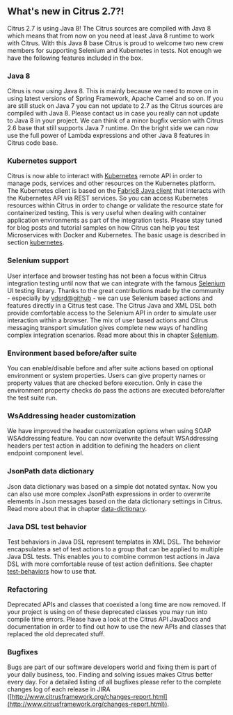 ## What's new in Citrus 2.7?!

Citrus 2.7 is using Java 8! The Citrus sources are compiled with Java 8 which means that from now on you need at least Java 8 runtime to work with Citrus. With this Java 8 base Citrus
is proud to welcome two new crew members for supporting Selenium and Kubernetes in tests. Not enough we have the following features included in the box.

### Java 8

Citrus is now using Java 8. This is mainly because we need to move on in using latest versions of Spring Framework, Apache Camel and so on. If you are still stuck on Java 7 you can not
update to 2.7 as the Citrus sources are compiled with Java 8. Please contact us in case you really can not update to Java 8 in your project. We can think of a minor bugfix version with Citrus 2.6 base
that still supports Java 7 runtime. On the bright side we can now use the full power of Lambda expressions and other Java 8 features in Citrus code base.  

### Kubernetes support

Citrus is now able to interact with [Kubernetes](http://kubernetes.io/) remote API in order to manage pods, services and other resources on the Kubernetes platform. The Kubernetes client is based
on the [Fabric8 Java client](https://github.com/fabric8io/kubernetes-client) that interacts with the Kubernetes API via REST services. So you can access Kubernetes resources within Citrus in order to change or validate the resource state for containerized testing.
This is very useful when dealing with container application environments as part of the integration tests. Please stay tuned for blog posts and tutorial samples on how Citrus can help you test
Microservices with Docker and Kubernetes. The basic usage is described in section [kubernetes](kubernetes.md).  

### Selenium support

User interface and browser testing has not been a focus within Citrus integration testing until now that we can integrate with the famous [Selenium](http://www.seleniumhq.org/) UI testing library. Thanks to the great contributions
made by the community - especially by [vdsrd@github](https://github.com/vdsrd) - we can use Selenium based actions and features directly in a Citrus test case. The Citrus Java and XML DSL both provide comfortable access to the Selenium API in order to 
simulate user interaction within a browser. The mix of user based actions and Citrus messaging transport simulation gives complete new ways of handling complex integration scenarios. Read more about this in chapter [Selenium](/reference/html/selenium.html).

### Environment based before/after suite

You can enable/disable before and after suite actions based on optional environment or system properties. Users can give property names or property values that are checked before execution. 
Only in case the environment property checks do pass the actions are executed before/after the test suite run.

### WsAddressing header customization

We have improved the header customization options when using SOAP WSAddressing feature. You can now overwrite the default WSAddressing headers per test action in addition to defining the headers on 
client endpoint component level.

### JsonPath data dictionary

Json data dictionary was based on a simple dot notated syntax. Now you can also use more complex JsonPath expressions in order to overwrite elements in Json messages based
on the data dictionary settings in Citrus. Read more about that in chapter [data-dictionary](data-dictionary.md).

### Java DSL test behavior

Test behaviors in Java DSL represent templates in XML DSL. The behavior encapsulates a set of test actions to a group that can be applied to multiple Java DSL tests. This enables
you to combine common test actions in Java DSL with more comfortable reuse of test action definitions. See chapter [test-behaviors](behaviors.md) how to use that. 

### Refactoring

Deprecated APIs and classes that coexisted a long time are now removed. If your project is using on of these deprecated classes you may run into compile time errors.
Please have a look at the Citrus API JavaDocs and documentation in order to find out how to use the new APIs and classes that replaced the old deprecated stuff. 

### Bugfixes

Bugs are part of our software developers world and fixing them is part of your daily business, too. Finding and solving issues makes Citrus better every day. For a detailed listing of all bugfixes please refer to the complete changes log of each release in JIRA ([http://www.citrusframework.org/changes-report.html](http://www.citrusframework.org/changes-report.html)).


